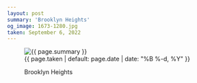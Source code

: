 ```yaml
---
layout: post
summary: 'Brooklyn Heights'
og_image: 1673-1280.jpg
taken: September 6, 2022
---
```


<figure class="post">
 <img alt="{{ page.summary }}" sizes="(min-width: 700px) 50vw, calc(100vw - 2rem)" src="{{ site.assets_url }}/1673-640.jpg" srcset="{{ site.assets_url }}/1673-320.jpg 320w, {{ site.assets_url }}/1673-640.jpg 640w, {{ site.assets_url }}/1673-960.jpg 960w, {{ site.assets_url }}/1673-1280.jpg 1280w"/>
 <figcaption>
  <time>
   {{ page.taken | default: page.date | date: "%B %-d, %Y" }}
  </time>
  <p>
   Brooklyn Heights
  </p>
 </figcaption>
</figure>
